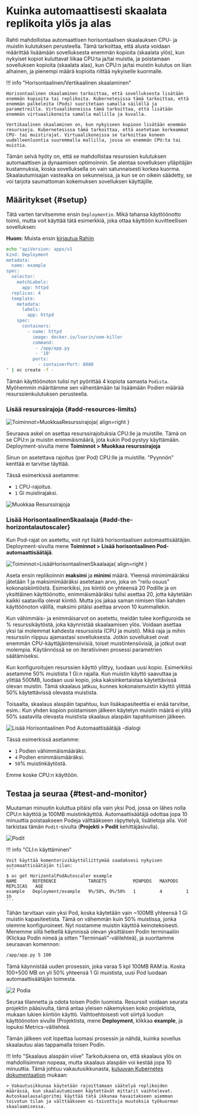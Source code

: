 # Kuinka automaattisesti skaalata replikoita ylös ja alas

Rahti mahdollistaa automaattisen horisontaalisen skaalauksen CPU- ja muistin kulutuksen perusteella. Tämä tarkoittaa, että alusta voidaan määrittää lisäämään sovelluksesta enemmän kopioita (skaalata ylös), kun nykyiset kopiot kuluttavat liikaa CPU:ta ja/tai muistia, ja poistamaan sovelluksen kopioita (skaalata alas), kun CPU:n ja/tai muistin kulutus on liian alhainen, ja pienempi määrä kopioita riittää nykyiselle kuormalle.

!!! info "Horisontaalinen/Vertikaalinen skaalaminen"

    Horisontaalinen skaalaminen tarkoittaa, että sovelluksesta lisätään enemmän kopioita tai replikoita. Kubernetesissa tämä tarkoittaa, että enemmän palkeleita (Pods) suoritetaan samalla säilöllä ja parametreilla. Virtuaalikoneissa tämä tarkoittaa, että lisätään enemmän virtuaalikoneita samalla mallilla ja kuvalla.

    Vertikaalinen skaalaminen on, kun nykyiseen kopioon lisätään enemmän resursseja. Kubernetesissa tämä tarkoittaa, että asetetaan korkeammat CPU- tai muistirajat. Virtuaalikoneissa se tarkoittaa koneen uudelleenluontia suuremmalla mallilla, jossa on enemmän CPU:ta tai muistia.

Tämän selvä hyöty on, että se mahdollistaa resurssien kulutuksen automaattisen ja dynaamisen optimoinnin. Se alentaa sovelluksen ylläpitäjän kustannuksia, koska sovelluksella on vain satunnaisesti korkea kuorma. Skaalautumisajan vasteaika on sekunneissa, ja kun se on oikein säädetty, se voi tarjota saumattoman kokemuksen sovelluksen käyttäjille.

## Määritykset {#setup}

Tätä varten tarvitsemme ensin `Deploymentin`. Mikä tahansa käyttöönotto toimii, mutta voit käyttää tätä esimerkkiä, joka ottaa käyttöön kuvitteellisen sovelluksen:

**Huom:** Muista ensin [kirjautua Rahiin](../../cloud/rahti/usage/cli.md#how-to-login-with-oc)

```sh
echo "apiVersion: apps/v1
kind: Deployment
metadata:
  name: example
spec:
  selector:
    matchLabels:
      app: httpd
  replicas: 4
  template:
    metadata:
      labels:
        app: httpd
    spec:
      containers:
        - name: httpd
          image: docker.io/lvarin/oom-killer
          command:
           - /app/app.py
           - '10'
          ports:
            - containerPort: 8080
" | oc create -f -
```

Tämän käyttöönoton tulisi nyt pyörittää 4 kopiota samasta `Podista`. Myöhemmin määritämme sen vähentämään tai lisäämään Podien määrää resurssienkulutuksen perusteella.

### Lisää resurssirajoja {#add-resources-limits}

![Toiminnot>MuokkaaResurssirajoja](../../cloud/img/editResourceLimits.png){ align=right }

Seuraava askel on asettaa resurssirajoituksia CPU:lle ja muistille. Tämä on se CPU:n ja muistin enimmäismäärä, jota kukin Pod pystyy käyttämään. Deployment-sivulta mene **Toiminnot > Muokkaa resurssirajoja**

Sinun on asetettava rajoitus (per Pod) CPU:lle ja muistille. "Pyynnön" kenttää ei tarvitse täyttää.

Tässä esimerkissä asetamme:

* `1` CPU-rajoitus.
* `1` Gi muistirajaksi.

![Muokkaa Resurssirajoja](../../cloud/img/editResourceLimitsDialog.png)

### Lisää HorisontaalinenSkaalaaja {#add-the-horizontalautoscaler}

Kun Pod-rajat on asetettu, voit nyt lisätä horisontaalisen automaattisäätäjän. Deployment-sivulta mene **Toiminnot > Lisää horisontaalinen Pod-automaattisäätäjä**.

![Toiminnot>LisääHorisontaalinenSkaalaaja](../../cloud/img/addHorizontalAutoscaler.png){ align=right }

Aseta ensin replikoinnin **maksimi** ja **minimi** määrä. Yleensä minimimääräksi jätetään 1 ja maksimimääräksi asetetaan arvo, joka on "reilu osuus" kokonaiskiintiöstä. Esimerkiksi, jos kiintiö on yhteensä 20 Podille ja on yksittäinen käyttöönotto, enimmäismääräksi tulisi asettaa 20, jotta käytetään kaikki saatavilla olevat kiintiö. Mutta jos jakaa saman nimisen tilan kahden käyttöönoton välillä, maksimi pitäisi asettaa arvoon 10 kummallekin.

Kun vähimmäis- ja enimmäisarvot on asetettu, meidän tulee konfiguroida se % resurssikäytöstä, joka käynnistää skaalaamisen ylös. Voidaan asettaa yksi tai molemmat kahdesta resurssista (CPU ja muisti). Mikä raja ja mihin resurssiin riippuu ajamastasi sovelluksesta. Jotkin sovellukset ovat enemmän CPU-käyttäjäintensiivisiä, toiset muistintensiivisiä, ja jotkut ovat molempia. Käytännössä se on iteratiivinen prosessi parametrien säätämiseksi.

Kun konfiguroitujen resurssien käyttö ylittyy, luodaan uusi kopio. Esimerkiksi asetamme 50% muistista 1 Gi:n rajalla. Kun muistin käyttö saavuttaa ja ylittää 500MB, luodaan uusi kopio, joka kaksinkertaistaa käytettävissä olevan muistin. Tämä skaalaus jatkuu, kunnes kokonaismuistin käyttö ylittää 50% käytettävissä olevasta muistista.

Toisaalta, skaalaus alaspäin tapahtuu, kun lisäkapasiteettia ei enää tarvitse, esim.: Kun yhden kopion poistamisen jälkeen käytetyn muistin määrä ei ylitä 50% saatavilla olevasta muistista skaalaus alaspäin tapahtumisen jälkeen.

![Lisää Horisontaalinen Pod Automaattisäätäjä -dialogi](../../cloud/img/addHorizontalPodAutoscalerDialog.png)

Tässä esimerkissä asetamme:

* `1` Podien vähimmäismääräksi.
* `4` Podien enimmäismääräksi.
* `50`% muistinkäytöstä.

Emme koske CPU:n käyttöön. 

## Testaa ja seuraa {#test-and-monitor}

Muutaman minuutin kuluttua pitäisi olla vain yksi Pod, jossa on lähes nolla CPU:n käyttöä ja 100MB muistinkäyttöä. Automaattisäätäjä odottaa jopa 10 minuuttia poistaakseen Podeja välttääkseen räpyttelyä, lisätietoja alla. Voit tarkistaa tämän `Podit`-sivulta (**Projekti > Podit** kehittäjäsivulla).

![Podit](../../cloud/img/podsAutoscaler.png)

!!! info "CLI:n käyttäminen"

    Voit käyttää komentorivikäyttöliittymää saadaksesi nykyisen automaattisäätäjän tilan:
    ```
    $ oc get HorizontalPodAutoscaler example   
    NAME      REFERENCE            TARGETS          MINPODS   MAXPODS   REPLICAS   AGE
    example   Deployment/example   9%/50%, 0%/50%   1         4         1          1h
    ```

Tähän tarvitaan vain yksi Pod, koska käytetään vain ~100MB yhteensä 1 Gi muistin kapasiteetista. Tämä on vähemmän kuin 50% muistissa, jonka olemme konfiguroineet. Nyt nostamme muistin käyttöä keinotekoisesti. Menemme sillä hetkellä käynnissä olevan yksittäisen Podin terminaaliin (Klickaa Podin nimeä ja sitten "Terminaali"-välilehteä), ja suoritamme seuraavan komennon:

```sh
/app/app.py 5 100
```

Tämä käynnistää uuden prosessin, joka varaa 5 kpl 100MB RAM:ia. Koska 100+500 MB on yli 50% yhteensä 1 Gi muistista, uusi Pod luodaan automaattisäätäjän toimesta. 

![2 Podia](../../cloud/img/pods2Autoscaler.png)

Seuraa tilannetta ja odota toisen Podin luomista. Resurssit voidaan seurata projektin pääsivulta, tämä antaa yleisen näkemyksen koko projektista, mukaan lukien kiintiön käyttö. Vaihtoehtoisesti voit siirtyä luodun käyttöönoton sivulle (Projektista, mene **Deployment**, klikkaa **example**, ja lopuksi Metrics-välilehteä.

Tämän jälkeen voit lopettaa luomasi prosessin ja nähdä, kuinka sovellus skaalautuu alas tappamalla toisen Podin.

!!! Info "Skaalaus alaspäin viive"
    Tarkoituksena on, että skaalaus ylös on mahdollisimman nopeaa, mutta skaalaus alaspäin voi kestää jopa 10 minuuttia. Tämä johtuu vakautusikkunasta, [kuluuvan Kubernetes dokumentaation](https://kubernetes.io/docs/tasks/run-application/horizontal-pod-autoscale/#stabilization-window) mukaan:

    > Vakautusikkunaa käytetään rajoittamaan säätelyä replikoiden määrässä, kun skaalautumiseen käytettävät mittarit vaihtelevat. Autoskaalausalgoritmi käyttää tätä ikkunaa havaitakseen aiemman toivotun tilan ja välttääkseen ei-toivottuja muutoksia työkuorman skaalaamisessa.